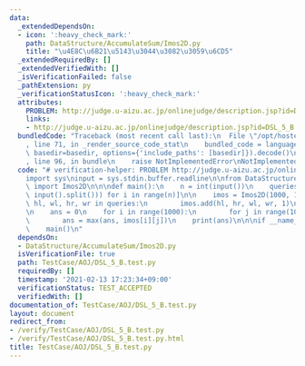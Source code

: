 ```yaml
---
data:
  _extendedDependsOn:
  - icon: ':heavy_check_mark:'
    path: DataStructure/AccumulateSum/Imos2D.py
    title: "\u4E8C\u6B21\u5143\u3044\u3082\u3059\u6CD5"
  _extendedRequiredBy: []
  _extendedVerifiedWith: []
  _isVerificationFailed: false
  _pathExtension: py
  _verificationStatusIcon: ':heavy_check_mark:'
  attributes:
    PROBLEM: http://judge.u-aizu.ac.jp/onlinejudge/description.jsp?id=DSL_5_B
    links:
    - http://judge.u-aizu.ac.jp/onlinejudge/description.jsp?id=DSL_5_B
  bundledCode: "Traceback (most recent call last):\n  File \"/opt/hostedtoolcache/Python/3.9.1/x64/lib/python3.9/site-packages/onlinejudge_verify/documentation/build.py\"\
    , line 71, in _render_source_code_stat\n    bundled_code = language.bundle(stat.path,\
    \ basedir=basedir, options={'include_paths': [basedir]}).decode()\n  File \"/opt/hostedtoolcache/Python/3.9.1/x64/lib/python3.9/site-packages/onlinejudge_verify/languages/python.py\"\
    , line 96, in bundle\n    raise NotImplementedError\nNotImplementedError\n"
  code: "# verification-helper: PROBLEM http://judge.u-aizu.ac.jp/onlinejudge/description.jsp?id=DSL_5_B\n\
    import sys\ninput = sys.stdin.buffer.readline\n\nfrom DataStructure.AccumulateSum.Imos2D\
    \ import Imos2D\n\n\ndef main():\n    n = int(input())\n    queries = [list(map(int,\
    \ input().split())) for i in range(n)]\n\n    imos = Imos2D(1000, 1000)\n    for\
    \ hl, wl, hr, wr in queries:\n        imos.add(hl, hr, wl, wr, 1)\n    imos.build()\n\
    \n    ans = 0\n    for i in range(1000):\n        for j in range(1000):\n    \
    \        ans = max(ans, imos[i][j])\n    print(ans)\n\n\nif __name__ == '__main__':\n\
    \    main()\n"
  dependsOn:
  - DataStructure/AccumulateSum/Imos2D.py
  isVerificationFile: true
  path: TestCase/AOJ/DSL_5_B.test.py
  requiredBy: []
  timestamp: '2021-02-13 17:23:34+09:00'
  verificationStatus: TEST_ACCEPTED
  verifiedWith: []
documentation_of: TestCase/AOJ/DSL_5_B.test.py
layout: document
redirect_from:
- /verify/TestCase/AOJ/DSL_5_B.test.py
- /verify/TestCase/AOJ/DSL_5_B.test.py.html
title: TestCase/AOJ/DSL_5_B.test.py
---
```

